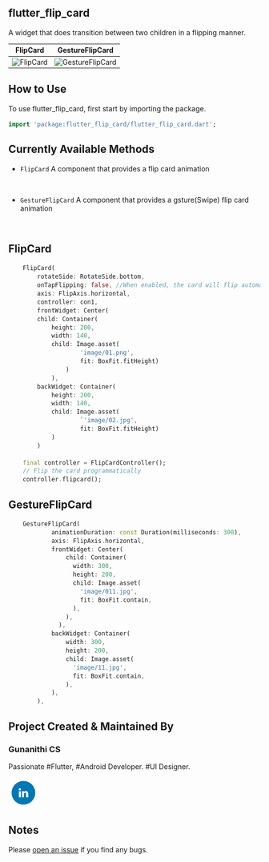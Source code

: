 ## flutter_flip_card

A widget that does transition between two children in a flipping manner.

FlipCard             |  GestureFlipCard
:-------------------------:|:-------------------------:
![FlipCard](https://user-images.githubusercontent.com/58139175/137616437-89cbfdba-7de2-4d5f-9a4f-28309dc71202.gif) | ![GestureFlipCard](https://user-images.githubusercontent.com/58139175/137616522-20dc43c4-0cab-4ced-a948-91d50c9ccda6.gif)


## How to Use 

To use flutter_flip_card, first start by importing the package.
```dart
import 'package:flutter_flip_card/flutter_flip_card.dart';
```
## Currently Available Methods
- `FlipCard` A component that provides a flip card animation
</br>

- `GestureFlipCard` A component that provides a gsture(Swipe) flip card animation
</br>

## FlipCard

```dart
    FlipCard(
        rotateSide: RotateSide.bottom,
        onTapFlipping: false, //When enabled, the card will flip automatically when touched.
        axis: FlipAxis.horizontal,
        controller: con1,
        frontWidget: Center(
        child: Container(
            height: 200,
            width: 140,
            child: Image.asset(
                    'image/01.png',
                    fit: BoxFit.fitHeight)
                )
            ),
        backWidget: Container(
            height: 200,
            width: 140,
            child: Image.asset(
                    `'image/02.jpg',
                    fit: BoxFit.fitHeight)
            )
        )
        
    final controller = FlipCardController();
    // Flip the card programmatically
    controller.flipcard();
```
## GestureFlipCard

```dart
    GestureFlipCard(
            animationDuration: const Duration(milliseconds: 300),
            axis: FlipAxis.horizontal,
            frontWidget: Center(
                child: Container(
                  width: 300,
                  height: 200,
                  child: Image.asset(
                    'image/011.jpg',
                    fit: BoxFit.contain,
                  ),
                ),
              ),
            backWidget: Container(
                width: 300,
                height: 200,
                child: Image.asset(
                  'image/11.jpg',
                  fit: BoxFit.contain,
                ),
            ),
        ),
```

## Project Created & Maintained By

### Gunanithi CS

Passionate #Flutter, #Android Developer. #UI Designer.


<a href="https://www.linkedin.com/in/gunanithi-cs/"><img src="https://github.com/aritraroy/social-icons/blob/master/linkedin-icon.png?raw=true" width="60"></a>
## Notes
Please [open an issue](https://github.com/imtheguna/flutter_flip_card/issues) if you find any bugs.

